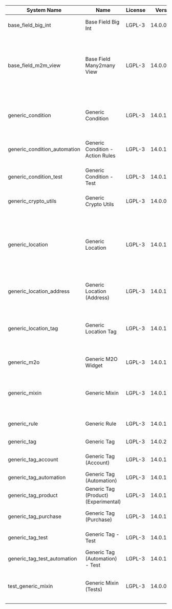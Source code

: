 | System Name | Name | License | Version | Summary | Price |
|---|---|---|---|---|---|
| base_field_big_int | Base Field Big Int | LGPL-3 | 14.0.0.2.0 | BigInt field implementation for Odoo |  |
| base_field_m2m_view | Base Field Many2many View | LGPL-3 | 14.0.0.2.0 | Adds Many2manyView field implementation for Odoo. Useful in cases when m2m relation computed via Postgresql View |  |
| generic_condition | Generic Condition | LGPL-3 | 14.0.1.7.0 | Create generic conditions on which you         can program some logic in Odoo objects |  |
| generic_condition_automation | Generic Condition - Action Rules | LGPL-3 | 14.0.1.1.1 | Generic Conditions (Integration with Action Rules) |  |
| generic_condition_test | Generic Condition - Test | LGPL-3 | 14.0.1.5.0 | Generic Conditions - Tests (do not install manualy) |  |
| generic_crypto_utils | Generic Crypto Utils | LGPL-3 | 14.0.0.1.0 | Technical utils to add encryption to other addons |  |
| generic_location | Generic Location | LGPL-3 | 14.0.1.5.0 | Allows you to make an abstract description of the         objects location relative to the general location         (for example: house3 -> office5 -> room2 -> table5) |  |
| generic_location_address | Generic Location (Address) | LGPL-3 | 14.0.1.2.0 | Generic Location (Add address fields to *Generic Locations*) |  |
| generic_location_tag | Generic Location Tag | LGPL-3 | 14.0.1.2.0 | This addon provides integration betwen *Generic         Location* and *Generic Tag* addons |  |
| generic_m2o | Generic M2O Widget | LGPL-3 | 14.0.1.3.0 | Generic Many2one widget |  |
| generic_mixin | Generic Mixin | LGPL-3 | 14.0.1.19.0 | Technical module with generic mixins, that may help to build other modules |  |
| generic_rule | Generic Rule | LGPL-3 | 14.0.1.1.1 | Adds new top-level menu 'rules' |  |
| generic_tag | Generic Tag | LGPL-3 | 14.0.2.2.0 | Generic tag management. |  |
| generic_tag_account | Generic Tag (Account) | LGPL-3 | 14.0.1.2.0 | Generic tag integration with account addon |  |
| generic_tag_automation | Generic Tag (Automation) | LGPL-3 | 14.0.1.1.1 |  |  |
| generic_tag_product | Generic Tag (Product) (Experimental) | LGPL-3 | 14.0.1.2.0 | Generic tag integration with product addon |  |
| generic_tag_purchase | Generic Tag (Purchase) | LGPL-3 | 14.0.1.2.0 | Generic tag integration with purchase addon |  |
| generic_tag_test | Generic Tag - Test | LGPL-3 | 14.0.1.4.0 | Generic Tag - Tests (do not install manualy) |  |
| generic_tag_test_automation | Generic Tag (Automation) - Test | LGPL-3 | 14.0.1.1.0 |  |  |
| test_generic_mixin | Generic Mixin (Tests) | LGPL-3 | 14.0.0.5.0 | Technical module that have to be used to test Generic Mixin module |  |
